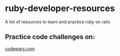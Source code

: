 # ruby-developer-resources
A list of resources to learn and practice ruby on rails

## Practice code challenges on:
[codewars.com](https://www.codewars.com/users/chilianubogdan/badges/micro)
